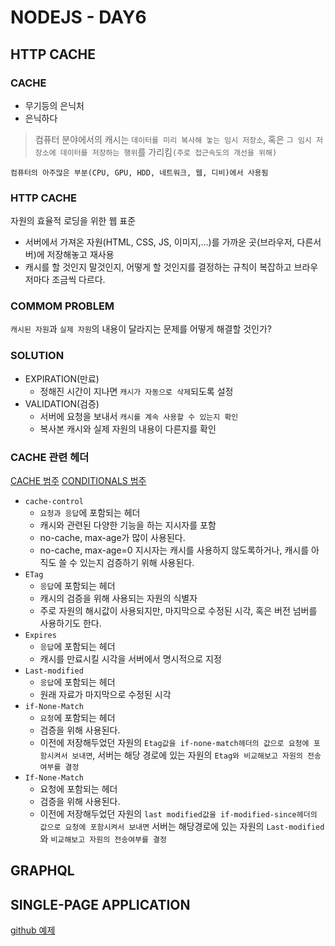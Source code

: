 # NODEJS - DAY6

## HTTP CACHE
### CACHE
- 무기등의 은닉처
- 은닉하다

> 컴퓨터 분야에서의 캐시는 `데이터를 미리 복사해 놓는 임시 저장소`, 혹은 `그 임시 저장소에 데이터를 저장하는 행위`를 가리킴`(주로 접근속도의 개선을 위해)`

`컴퓨터의 아주많은 부분(CPU, GPU, HDD, 네트워크, 웹, 디비)에서 사용됨`

### HTTP CACHE
자원의 효율적 로딩을 위한 웹 표준
- 서버에서 가져온 자원(HTML, CSS, JS, 이미지,...)를 가까운 곳(브라우저, 다른서버)에 저장해놓고 재사용
- 캐시를 할 것인지 말것인지, 어떻게 할 것인지를 결정하는 규칙이 복잡하고 브라우저마다 조금씩 다르다.

### COMMOM PROBLEM
`캐시된 자원`과 `실제 자원`의 내용이 달라지는 문제를 어떻게 해결할 것인가?

### SOLUTION
- EXPIRATION(만료)
  - 정해진 시간이 지나면 `캐시가 자동으로 삭제`되도록 설정
- VALIDATION(검증)
  - 서버에 요청을 보내서 `캐시를 계속 사용할 수 있는지 확인`
  - 복사본 캐시와 실제 자원의 내용이 다른지를 확인

### CACHE 관련 헤더
[CACHE 범주](https://developer.mozilla.org/ko/docs/Web/HTTP/Headers#Caching)
[CONDITIONALS 범주](https://developer.mozilla.org/ko/docs/Web/HTTP/Headers#Conditionals)

- `cache-control`
  - `요청과 응답`에 포함되는 헤더
  - 캐시와 관련된 다양한 기능을 하는 지시자를 포함
  - no-cache, max-age가 많이 사용된다.
  - no-cache, max-age=0 지시자는 캐시를 사용하지 않도록하거나, 캐시를 아직도 쓸 수 있는지 검증하기 위해 사용된다.
- `ETag`
  - `응답`에 포함되는 헤더
  - 캐시의 검증을 위해 사용되는 자원의 식별자
  - 주로 자원의 해시값이 사용되지만, 마지막으로 수정된 시각, 혹은 버전 넘버를 사용하기도 한다.
- `Expires`
  - `응답`에 포함되는 헤더
  - 캐시를 만료시킬 시각을 서버에서 명시적으로 지정
- `Last-modified`
  - `응답`에 포함되는 헤더
  - 원래 자료가 마지막으로 수정된 시각
- `if-None-Match`
  - `요청`에 포함되는 헤더
  - 검증을 위해 사용된다.
  - 이전에 저장해두었던 자원의 `Etag값을 if-none-match헤더의 값으로 요청에 포함시켜서 보내면`, 서버는 해당 경로에 있는 자원의 `Etag와 비교해보고 자원의 전송여부를 결정`
- `If-None-Match`
  - 요청에 포함되는 헤더
  - 검증을 위해 사용된다.
  - 이전에 저장해두었던 자원의 `last modified값을 if-modified-since헤더의 값으로 요청에 포함시켜서 보내면` 서버는 해당경로에 있는 자원의 `Last-modified`와 `비교해보고 자원의 전송여부를 결정`

## GRAPHQL

## SINGLE-PAGE APPLICATION

[github 예제](https://github.com/suhyeon/simple-todo-spa)